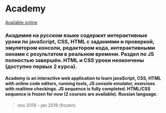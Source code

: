 # Academy

[Available online](https://only-romano.github.io/academy/)

### Академия на русском языке содержит интерактивные уроки по javaScript, CSS, HTML с заданиями и проверкой, эмулятором консоли, редактором кода, интерактивными окнами c результатом в реальном времени. Раздел по JS полностью завершён. HTML и CSS уроки неокончены (доступно первых 2 курса).

#### Academy is an interactive web application to learn javaScript, CSS, HTML with online code editors, running tools, JS console emulator, exercises with realtime checkings. JS sequence is fully completed. HTML/CSS sequence is frozen for now (2 courses are available). Russian language.

> nov 2018 - jan 2019 (frozen)


